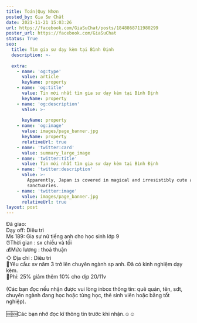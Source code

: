 ```yaml
---
title: Toán|Quy Nhơn
posted_by: Gia Sư Chất
date: 2021-11-21 15:03:26
url: https://facebook.com/GiaSuChat/posts/1848868711980299
poster_url: https://facebook.com/GiaSuChat
status: True
seo:
  title: Tìm gia sư dạy kèm tại Bình Định
  description: >-
    
  extra:
    - name: 'og:type'
      value: article
      keyName: property
    - name: 'og:title'
      value: Tin mới nhất tìm gia sư dạy kèm tại Bình Định
      keyName: property
    - name: 'og:description'
      value: >-
        
      keyName: property
    - name: 'og:image'
      value: images/page_banner.jpg
      keyName: property
      relativeUrl: true
    - name: 'twitter:card'
      value: summary_large_image
    - name: 'twitter:title'
      value: Tin mới nhất tìm gia sư dạy kèm tại Bình Định
    - name: 'twitter:description'
      value: >-
        Apparently, Japan is covered in magical and irresistibly cute animal
        sanctuaries.
    - name: 'twitter:image'
      value: images/page_banner.jpg
      relativeUrl: true
layout: post
---
```

Đã giao:<br>Dạy off: Diêu trì<br>Ms 189: Gia sư nữ tiếng anh cho học sinh lớp 9<br>⏰Thời gian : sx chiều và tối<br>💰Mức lương : thoả thuận<br>◇ Địa chỉ : Diêu trì<br>📒Yêu cầu: sv năm 3 trở lên chuyên ngành sp anh. Đã có kinh nghiệm dạy kèm.<br>💸Phí: 25% giảm thêm 10% cho dịp 20/11v<br><br>(Các bạn đọc nếu nhận được vui lòng inbox thông tin: quê quán, tên, sdt, chuyên ngành đang học hoặc từng học, thẻ sinh viên hoặc bằng tốt nghiệp).<br><br>🆘🆘Các bạn nhớ đọc kĩ thông tin trước khi nhận.☺️☺️
